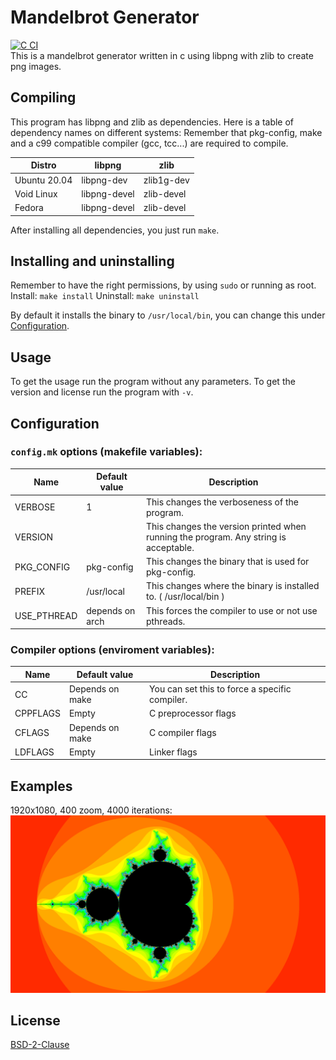 # Mandelbrot Generator
[![C CI](https://github.com/Dko1905/mandelbrot/workflows/C%20CI/badge.svg)](https://github.com/Dko1905/mandelbrot/actions)<br/>
This is a mandelbrot generator written in c using libpng with zlib to create png images.

## Compiling
This program has libpng and zlib as dependencies. Here is a table of dependency names on different systems:
Remember that pkg-config, make and a c99 compatible compiler (gcc, tcc...) are required to compile.

| Distro       | libpng       | zlib       |
|--------------|--------------|------------|
| Ubuntu 20.04 | libpng-dev   | zlib1g-dev |
| Void Linux   | libpng-devel | zlib-devel |
| Fedora       | libpng-devel | zlib-devel |

After installing all dependencies, you just run `make`.

## Installing and uninstalling
Remember to have the right permissions, by using `sudo` or running as root.
Install: `make install`
Uninstall: `make uninstall`

By default it installs the binary to `/usr/local/bin`, you can change this under [Configuration](#Configuration).

## Usage
To get the usage run the program without any parameters.
To get the version and license run the program with `-v`.

## Configuration
### `config.mk` options (makefile variables):
| Name         | Default value   | Description                                                                          |
|--------------|-----------------|--------------------------------------------------------------------------------------|
| VERBOSE      | 1               | This changes the verboseness of the program.                                         |
| VERSION      | <version>       | This changes the version printed when running the program. Any string is acceptable. |
| PKG\_CONFIG  | pkg-config      | This changes the binary that is used for pkg-config.                                 |
| PREFIX       | /usr/local      | This changes where the binary is installed to. ( /usr/local/bin )                    |
| USE\_PTHREAD | depends on arch | This forces the compiler to use or not use pthreads.                                 |
### Compiler options (enviroment variables):
| Name              | Default value   | Description                                              |
|-------------------|-----------------|----------------------------------------------------------|
| CC                | Depends on make | You can set this to force a specific compiler.           |
| CPPFLAGS          | Empty           | C preprocessor flags                                     |
| CFLAGS            | Depends on make | C compiler flags                                         |
| LDFLAGS           | Empty           | Linker flags                                             |

## Examples
1920x1080, 400 zoom, 4000 iterations: <br/>
![image of mandelbrot](doc_image.png)

## License
[BSD-2-Clause](LICENSE)
